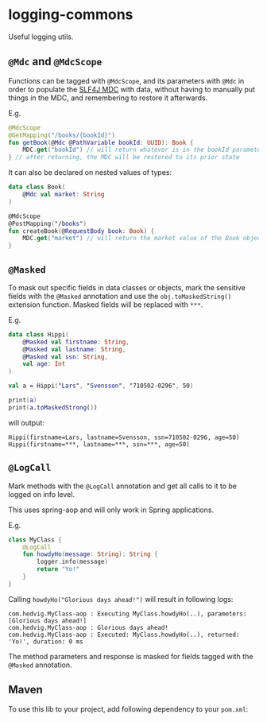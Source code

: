 # logging-commons

Useful logging utils.

## `@Mdc` and `@MdcScope`

Functions can be tagged with `@MdcScope`, and its parameters with `@Mdc` in order to populate the
[SLF4J MDC](http://logback.qos.ch/manual/mdc.html) with data, without having to manually put things in the MDC, and
remembering to restore it afterwards.

E.g.
```kotlin
@MdcScope
@GetMapping("/books/{bookId}")
fun getBook(@Mdc @PathVariable bookId: UUID): Book {
    MDC.get("bookId") // will return whatever is in the bookId parameter
} // after returning, the MDC will be restored to its prior state
```

It can also be declared on nested values of types:
```kotlin
data class Book(
    @Mdc val market: String 
)

@MdcScope
@PostMapping("/books")
fun createBook(@RequestBody book: Book) {
    MDC.get("market") // will return the market value of the Book object
}
```

## `@Masked`

To mask out specific fields in data classes or objects, mark the sensitive fields with the `@Masked` annotation and use 
the `obj.toMaskedString()` extension function. Masked fields will be replaced with `***`.

E.g.
```kotlin
data class Hippi(
    @Masked val firstname: String, 
    @Masked val lastname: String, 
    @Masked val ssn: String, 
    val age: Int
)

val a = Hippi("Lars", "Svensson", "710502-0296", 50)

print(a)
print(a.toMaskedStrong())
```
will output:
```
Hippi(firstname=Lars, lastname=Svensson, ssn=710502-0296, age=50)
Hippi(firstname=***, lastname=***, ssn=***, age=50)
```

## `@LogCall`

Mark methods with the `@LogCall` annotation and get all calls to it to be logged on info level.

This uses spring-aop and will only work in Spring applications.

E.g.
```kotlin
class MyClass {
    @LogCall
    fun howdyHo(message: String): String {
        logger.info(message)
        return "Yo!"
    }
}
```
Calling `howdyHo("Glorious days ahead!")` will result in following logs:
```
com.hedvig.MyClass-aop : Executing MyClass.howdyHo(..), parameters: [Glorious days ahead!]
com.hedvig.MyClass-aop : Glorious days ahead!
com.hedvig.MyClass-aop : Executed: MyClass.howdyHo(..), returned: 'Yo!', duration: 0 ms
```
The method parameters and response is masked for fields tagged with the `@Masked` annotation.

## Maven

To use this lib to your project, add following dependency to your `pom.xml`:
